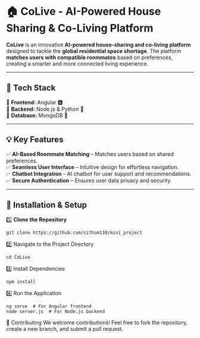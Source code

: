 # 🏠 CoLive - AI-Powered House Sharing & Co-Living Platform  

**CoLive** is an innovative **AI-powered house-sharing and co-living platform** designed to tackle the **global residential space shortage**. The platform **matches users with compatible roommates** based on preferences, creating a smarter and more connected living experience.  

---

## 🚀 Tech Stack  
🔹 **Frontend:** Angular 🅰️  
🔹 **Backend:** Node.js & Python 🐍  
🔹 **Database:** MongoDB 🍃  

---

## 💡 Key Features  
✅ **AI-Based Roommate Matching** – Matches users based on shared preferences.  
✅ **Seamless User Interface** – Intuitive design for effortless navigation.  
✅ **Chatbot Integration** – AI chatbot for user support and recommendations.  
✅ **Secure Authentication** – Ensures user data privacy and security.  

---

## 🔧 Installation & Setup  

1️⃣ **Clone the Repository**  
```
git clone https://github.com/sithum110/mini_project
```
2️⃣ Navigate to the Project Directory
```
cd CoLive
```
3️⃣ Install Dependencies
```
npm install
```
4️⃣ Run the Application
```
ng serve  # For Angular frontend  
node server.js  # For Node.js backend  
```
🤝 Contributing
We welcome contributions! Feel free to fork the repository, create a new branch, and submit a pull request.
